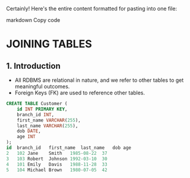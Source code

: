 
Certainly! Here's the entire content formatted for pasting into one file:

markdown
Copy code
# JOINING TABLES

## 1. Introduction

- All RDBMS are relational in nature, and we refer to other tables to get meaningful outcomes.
- Foreign Keys (FK) are used to reference other tables.

```sql
CREATE TABLE Customer (
    id INT PRIMARY KEY,
    branch_id INT,
    first_name VARCHAR(255),
    last_name VARCHAR(255),
    dob DATE,
    age INT
);
id	branch_id	first_name	last_name	dob	age
2	102	Jane	Smith	1985-08-22	37
3	103	Robert	Johnson	1992-03-10	30
4	101	Emily	Davis	1988-11-28	33
5	104	Michael	Brown	1980-07-05	42
